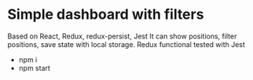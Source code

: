 # Simple dashboard with filters

Based on React, Redux, redux-persist, Jest
It can show positions, filter positions, save state with local storage.
Redux functional tested with Jest
- npm i
- npm start
